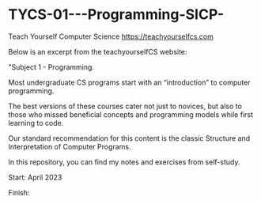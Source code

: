 # TYCS-01---Programming-SICP-
Teach Yourself Computer Science
https://teachyourselfcs.com

Below is an excerpt from the teachyourselfCS website:


"Subject 1 - Programming.

Most undergraduate CS programs start with an “introduction” to computer programming. 

The best versions of these courses cater not just to novices, but also to those who missed beneficial concepts and programming models while first learning 
to code.

Our standard recommendation for this content is the classic Structure and Interpretation of Computer Programs. 


In this repository, you can find my notes and exercises from self-study. 

Start: April 2023

Finish: 
